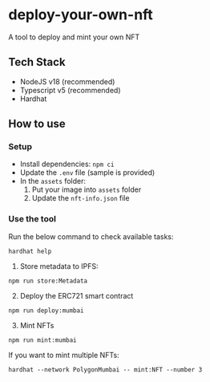 # deploy-your-own-nft
A tool to deploy and mint your own NFT

## Tech Stack
- NodeJS v18 (recommended)
- Typescript v5 (recommended)
- Hardhat

## How to use
### Setup
- Install dependencies: `npm ci`
- Update the `.env` file (sample is provided)
- In the `assets` folder:
  1. Put your image into `assets` folder
  2. Update the `nft-info.json` file

### Use the tool
Run the below command to check available tasks:
```shell
hardhat help
```
1. Store metadata to IPFS:
```shell
npm run store:Metadata
```
2. Deploy the ERC721 smart contract
```shell
npm run deploy:mumbai
```
3. Mint NFTs
```shell
npm run mint:mumbai
```
If you want to mint multiple NFTs:
```shell
hardhat --network PolygonMumbai -- mint:NFT --number 3
```
